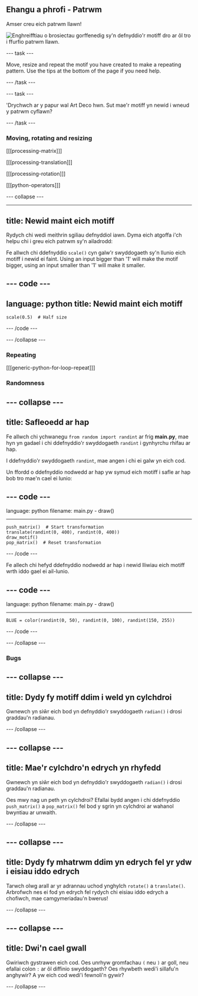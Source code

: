 ## Ehangu a phrofi - Patrwm

Amser creu eich patrwm llawn!

![Enghreifftiau o brosiectau gorffenedig sy'n defnyddio'r motiff dro ar ôl tro i ffurfio patrwm llawn.](images/second.gif)


--- task ---

Move, resize and repeat the motif you have created to make a repeating pattern. Use the tips at the bottom of the page if you need help.

--- /task ---


--- task ---

'Drychwch ar y papur wal Art Deco hwn. Sut mae'r motiff yn newid i wneud y patrwm cyflawn?

--- /task ---




### Moving, rotating and resizing

[[[processing-matrix]]]

[[[processing-translation]]]

[[[processing-rotation]]]

[[[python-operators]]]

--- collapse ---

---
title: Newid maint eich motiff
---

Rydych chi wedi meithrin sgiliau defnyddiol iawn. Dyma eich atgoffa i'ch helpu chi i greu eich patrwm sy'n ailadrodd:

Fe allwch chi ddefnyddio `scale()` cyn galw'r swyddogaeth sy'n llunio eich motiff i newid ei faint. Using an input bigger than '1' will make the motif bigger, using an input smaller than '1' will make it smaller.

--- code ---
---
language: python
title: Newid maint eich motiff
---

    scale(0.5)  # Half size

--- /code ---

--- /collapse ---

### Repeating

[[[generic-python-for-loop-repeat]]]

### Randomness

--- collapse ---
---
title: Safleoedd ar hap
---

Fe allwch chi ychwanegu `from random import randint` ar frig **main.py**, mae hyn yn gadael i chi ddefnyddio'r swyddogaeth `randint` i gynhyrchu rhifau ar hap.

I ddefnyddio'r swyddogaeth `randint`, mae angen i chi ei galw yn eich cod.

Un ffordd o ddefnyddio nodwedd ar hap yw symud eich motiff i safle ar hap bob tro mae'n cael ei lunio:

--- code ---
---
language: python filename: main.py - draw()

---

    push_matrix()  # Start transformation
    translate(randint(0, 400), randint(0, 400))
    draw_motif()
    pop_matrix()  # Reset transformation

--- /code ---

Fe allech chi hefyd ddefnyddio nodwedd ar hap i newid lliwiau eich motiff wrth iddo gael ei ail-lunio.

--- code ---
---
language: python filename: main.py - draw()

---

    BLUE = color(randint(0, 50), randint(0, 100), randint(150, 255))

--- /code ---

--- /collapse ---

### Bugs

--- collapse ---
---
title: Dydy fy motiff ddim i weld yn cylchdroi
---

Gwnewch yn siŵr eich bod yn defnyddio'r swyddogaeth `radian()` i drosi graddau'n radianau.

--- /collapse ---

--- collapse ---
---
title: Mae'r cylchdro'n edrych yn rhyfedd
---

Gwnewch yn siŵr eich bod yn defnyddio'r swyddogaeth `radian()` i drosi graddau'n radianau.

Oes mwy nag un peth yn cylchdroi? Efallai bydd angen i chi ddefnyddio `push_matrix()` a `pop_matrix()` fel bod y sgrin yn cylchdroi ar wahanol bwyntiau ar unwaith.

--- /collapse ---

--- collapse ---
---
title: Dydy fy mhatrwm ddim yn edrych fel yr ydw i eisiau iddo edrych
---

Tarwch olwg arall ar yr adrannau uchod ynghylch `rotate()` a `translate()`. Arbrofwch nes ei fod yn edrych fel rydych chi eisiau iddo edrych a chofiwch, mae camgymeriadau'n bwerus!

--- /collapse ---

--- collapse ---
---
title: Dwi'n cael gwall
---

Gwiriwch gystrawen eich cod. Oes unrhyw gromfachau `(` neu `)` ar goll, neu efallai colon `:` ar ôl diffinio swyddogaeth? Oes rhywbeth wedi'i sillafu'n anghywir? A yw eich cod wedi'i fewnoli'n gywir?

--- /collapse ---

